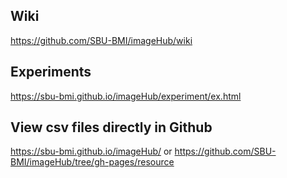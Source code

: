 ## Wiki
https://github.com/SBU-BMI/imageHub/wiki

## Experiments
https://sbu-bmi.github.io/imageHub/experiment/ex.html

## View csv files directly in Github
https://sbu-bmi.github.io/imageHub/
or
https://github.com/SBU-BMI/imageHub/tree/gh-pages/resource

